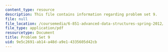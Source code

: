 ```yaml
---
content_type: resource
description: This file contains information regarding problem set 9.
file: null
file_location: /coursemedia/6-851-advanced-data-structures-spring-2012/9e5c2691ab14a48da9e14335605d42cb_MIT6_851S12_ps9.pdf
file_type: application/pdf
resourcetype: Document
title: Problem Set 9
uid: 9e5c2691-ab14-a48d-a9e1-4335605d42cb
---
```

